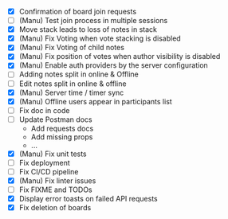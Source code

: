 - [x] Confirmation of board join requests
- [ ] (Manu) Test join process in multiple sessions
- [X] Move stack leads to loss of notes in stack
- [X] (Manu) Fix Voting when vote stacking is disabled
- [X] (Manu) Fix Voting of child notes
- [X] (Manu) Fix position of votes when author visibility is disabled
- [X] (Manu) Enable auth providers by the server configuration
- [ ] Adding notes split in online & Offline
- [ ] Edit notes split in online & offline
- [X] (Manu) Server time / timer sync
- [X] (Manu) Offline users appear in participants list
- [ ] Fix doc in code
- [ ] Update Postman docs
  - Add requests docs
  - Add missing props
  - ...
- [X] (Manu) Fix unit tests
- [ ] Fix deployment
- [ ] Fix CI/CD pipeline
- [X] (Manu) Fix linter issues
- [ ] Fix FIXME and TODOs
- [X] Display error toasts on failed API requests
- [X] Fix deletion of boards

